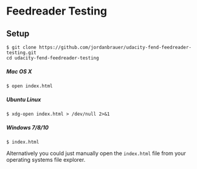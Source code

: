 # Feedreader Testing

## Setup

```shell
$ git clone https://github.com/jordanbrauer/udacity-fend-feedreader-testing.git
cd udacity-fend-feedreader-testing
```

##### Mac OS X

```shell
$ open index.html
```

##### Ubuntu Linux

```shell
$ xdg-open index.html > /dev/null 2>&1
```

##### Windows 7/8/10

```shell
$ index.html
```

Alternatively you could just manually open the `index.html` file from your operating systems file explorer.
